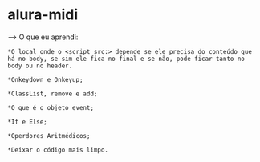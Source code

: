 # alura-midi
 

 --> O que eu aprendi:
    
    *O local onde o <script src:> depende se ele precisa do conteúdo que há no body, se sim ele fica no final e se não, pode ficar tanto no body ou no header.

    *Onkeydown e Onkeyup;

    *ClassList, remove e add;

    *O que é o objeto event;

    *If e Else;

    *Operdores Aritmédicos;

    *Deixar o código mais limpo.
